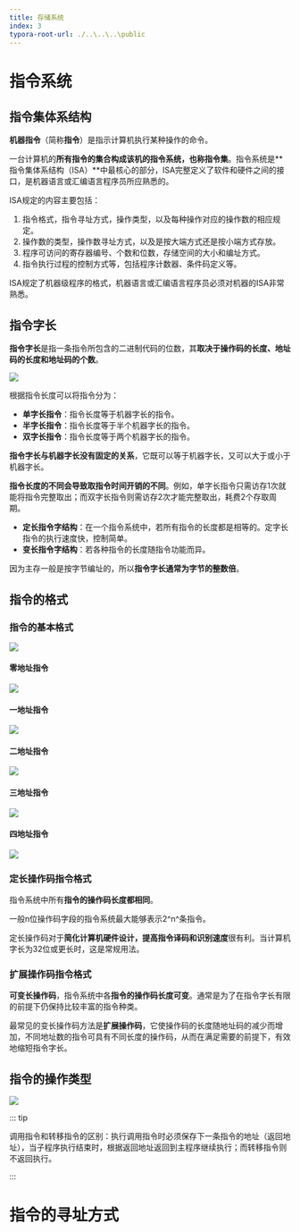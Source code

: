 ```yaml
---
title: 存储系统
index: 3
typora-root-url: ./..\..\..\public
---
```


# 指令系统

## 指令集体系结构

**机器指令**（简称**指令**）是指示计算机执行某种操作的命令。

一台计算机的**所有指令的集合构成该机的指令系统，也称指令集**。指令系统是**指令集体系结构（ISA）**中最核心的部分，ISA完整定义了软件和硬件之间的接口，是机器语言或汇编语言程序员所应熟悉的。

ISA规定的内容主要包括：

1. 指令格式，指令寻址方式，操作类型，以及每种操作对应的操作数的相应规定。
2. 操作数的类型，操作数寻址方式，以及是按大端方式还是按小端方式存放。
3. 程序可访问的寄存器编号、个数和位数，存储空间的大小和编址方式。
4. 指令执行过程的控制方式等，包括程序计数器、条件码定义等。

ISA规定了机器级程序的格式，机器语言或汇编语言程序员必须对机器的ISA非常熟悉。

## 指令字长

**指令字长**是指一条指令所包含的二进制代码的位数，其**取决于操作码的长度、地址码的长度和地址码的个数**。

![](/images/计算机/计算机组成原理/240.png)

根据指令长度可以将指令分为：

- **单字长指令**：指令长度等于机器字长的指令。
- **半字长指令**：指令长度等于半个机器字长的指令。
- **双字长指令**：指令长度等于两个机器字长的指令。

**指令字长与机器字长没有固定的关系**，它既可以等于机器字长，又可以大于或小于机器字长。

**指令长度的不同会导致取指令时间开销的不同**。例如，单字长指令只需访存1次就能将指令完整取出；而双字长指令则需访存2次才能完整取出，耗费2个存取周期。

- **定长指令字结构**：在一个指令系统中，若所有指令的长度都是相等的。定字长指令的执行速度快，控制简单。
- **变长指令字结构**：若各种指令的长度随指令功能而异。

因为主存一般是按字节编址的，所以**指令字长通常为字节的整数倍**。

## 指令的格式

### 指令的基本格式

![](/images/计算机/计算机组成原理/234.png)

#### 零地址指令

![](/images/计算机/计算机组成原理/235.png)

#### 一地址指令

![](/images/计算机/计算机组成原理/236.png)

#### 二地址指令

![](/images/计算机/计算机组成原理/237.png)

#### 三地址指令

![](/images/计算机/计算机组成原理/238.png)

#### 四地址指令

![](/images/计算机/计算机组成原理/239.png)



### 定长操作码指令格式

指令系统中所有**指令的操作码长度都相同**。

一般n位操作码字段的指令系统最大能够表示2^n^条指令。

定长操作码对于**简化计算机硬件设计，提高指令译码和识别速度**很有利。当计算机字长为32位或更长时，这是常规用法。

### 扩展操作码指令格式

**可变长操作码**，指令系统中各**指令的操作码长度可变**。通常是为了在指令字长有限的前提下仍保持比较丰富的指令种类。

最常见的变长操作码方法是**扩展操作码**，它使操作码的长度随地址码的减少而增加，不同地址数的指令可具有不同长度的操作码，从而在满足需要的前提下，有效地缩短指令字长。

## 指令的操作类型

![](/images/计算机/计算机组成原理/241.png)

::: tip

调用指令和转移指令的区别：执行调用指令时必须保存下一条指令的地址（返回地址），当子程序执行结束时，根据返回地址返回到主程序继续执行；而转移指令则不返回执行。

:::



# 指令的寻址方式
